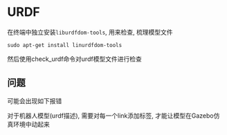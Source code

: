 # URDF
在终端中独立安装`liburdfdom-tools`, 用来检查, 梳理模型文件
```
sudo apt-get install linurdfdom-tools
```
然后使用check_urdf命令对urdf模型文件进行检查
## 问题
可能会出现如下报错







对于机器人模型(urdf描述), 需要对每一个link添加<gazebo>标签, 才能让模型在Gazebo仿真环境中动起来
